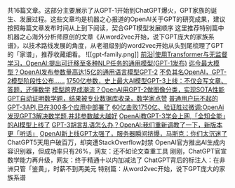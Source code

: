 共16篇文章。这部分主要展示了从GPT-1开始到ChatGPT爆火，GPT家族的诞生、发展过程。这些文章均是机器之心报道的OpenAl关于GPT的研究成果，建议按照每篇文章发布时间从上到下阅读，契合GPT模型发展顺序
这里推荐特别篇中机器之心海外分析师原创的文章《从word2vec开始，说下GPT庞大的家族系谱》，以技术路线发展的角度，从老祖级别的word2vec开始从头到尾梳理了GPT的「家谱」，推荐收藏细看。
![[gpt-family.png]]
[前沿|使用Transformer与无监督学习，OpenAl:提出可迁移至多种NLP任务的通用模型(GPT-1发布)](https://cloud.tencent.com/developer/article/1170920)
[迄今最大模型？OpenAI发布参数量高达15亿的通用语言模型GPT-2](https://cloud.tencent.com/developer/article/1399580)
[不负其名OpenAI，GPT-2模型阶段性公布……](https://tech.ifeng.com/c/7mQJFdYjtgl)
[1750亿参数，史上最大AI模型GPT-3上线：不仅会写文章、答题，还懂数学](https://www.jiqizhixin.com/articles/2020-05-30-6)
[模型跨界成潮流？OpenAl用GPT-2做图像分类，实现SOTA性能](https://cloud.tencent.com/developer/news/645515)
[GPT自动证明数学题，结果被专业数据库收录，数学家点赞](https://www.jiqizhixin.com/articles/2020-09-11)
[普通用户玩不起的GPT-3API,已在300多个应用中部署了](https://www.jiqizhixin.com/articles/2021-03-26-4)
[60亿击败1750亿、验证胜过微调:OpenAi 发现GPT3解决数学题,并非参数越大越好](https://www.jiqizhixin.com/articles/2021-10-31)
[OpenAi教GPT-3学会上网,「全知全能」的AI模型上线了](https://www.jiqizhixin.com/articles/2021-12-17-9)
[GPT-3胡言乱语怎么办？OpenAl:我们重新调教了一下，新版本更「听话」](https://cloud.tencent.com/developer/article/1946002)
[OpenAI新上线GPT太强了，服务器瞬间挤爆，马斯克：你们太沉迷了](https://cloud.tencent.com/developer/article/2194222)
ChatGPT5天用户破百万，却突遭StackOverflow封禁
OpenAl官方推出AI生成内容识别器，但成功率只有26%，网友：还不如论文查重工具
刚刚，ChatGPT官宣数学能力再升级，网友：终于精通十以内加减法了
ChatGPT背后的标注人：在非洲只管「鉴黄」，时薪不到两美元
特别篇：从word2vec开始，说下GPT庞大的家族系谱